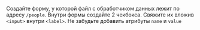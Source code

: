Создайте форму, у которой файл с обработчиком данных лежит по адресу `/people`. Внутри формы создайте 2 чекбокса. Свяжите их вложив `<input>` внутри `<label>`. Не забудьте добавить атрибуты `name` и `value`
